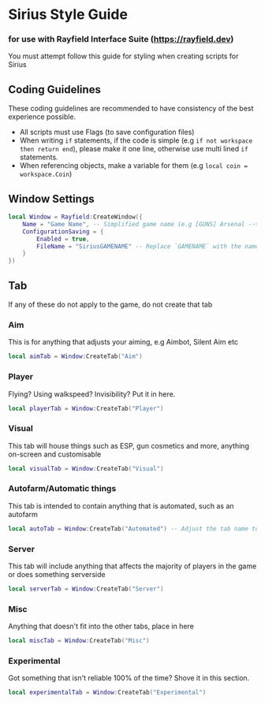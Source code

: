# Sirius Style Guide
### for use with Rayfield Interface Suite (https://rayfield.dev)
You must attempt follow this guide for styling when creating scripts for Sirius


## Coding Guidelines
These coding guidelines are recommended to have consistency of the best experience possible.

- All scripts must use Flags (to save configuration files)
- When writing `if` statements, if the code is simple (e.g `if not workspace then return end`), please make it one line, otherwise use multi lined `if` statements.
- When referencing objects, make a variable for them (e.g `local coin = workspace.Coin`)


## Window Settings
```lua
local Window = Rayfield:CreateWindow({
	Name = "Game Name", -- Simplified game name (e.g [GUNS] Arsenal --> Arsenal)
	ConfigurationSaving = {
		Enabled = true,
		FileName = "SiriusGAMENAME" -- Replace `GAMENAME` with the name of the game you're developing for
	}
})
```

## Tab
If any of these do not apply to the game, do not create that tab
### Aim
This is for anything that adjusts your aiming, e.g Aimbot, Silent Aim etc
```lua
local aimTab = Window:CreateTab("Aim")
```
### Player
Flying? Using walkspeed? Invisibility? Put it in here.
```lua
local playerTab = Window:CreateTab("Player")
```
### Visual
This tab will house things such as ESP, gun cosmetics and more, anything on-screen and customisable
```lua
local visualTab = Window:CreateTab("Visual")
```
### Autofarm/Automatic things
This tab is intended to contain anything that is automated, such as an autofarm
```lua
local autoTab = Window:CreateTab("Automated") -- Adjust the tab name to be specific here (e.g Autofarm, Autofish etc)
```
### Server
This tab will include anything that affects the majority of players in the game or does something serverside
```lua
local serverTab = Window:CreateTab("Server")
```
### Misc
Anything that doesn't fit into the other tabs, place in here
```lua
local miscTab = Window:CreateTab("Misc")
```
### Experimental
Got something that isn't reliable 100% of the time? Shove it in this section. 
```lua
local experimentalTab = Window:CreateTab("Experimental")
```
